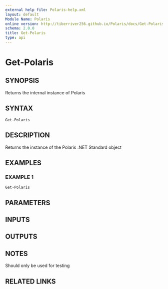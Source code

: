 ```yaml
---
external help file: Polaris-help.xml
layout: default
Module Name: Polaris
online version: http://tiberriver256.github.io/Polaris/docs/Get-Polaris.html
schema: 2.0.0
title: Get-Polaris
type: api
---
```


# Get-Polaris

## SYNOPSIS
Returns the internal instance of Polaris

## SYNTAX

```
Get-Polaris
```

## DESCRIPTION
Returns the instance of the Polaris .NET Standard object

## EXAMPLES

### EXAMPLE 1
```
Get-Polaris
```

## PARAMETERS

## INPUTS

## OUTPUTS

## NOTES
Should only be used for testing

## RELATED LINKS

